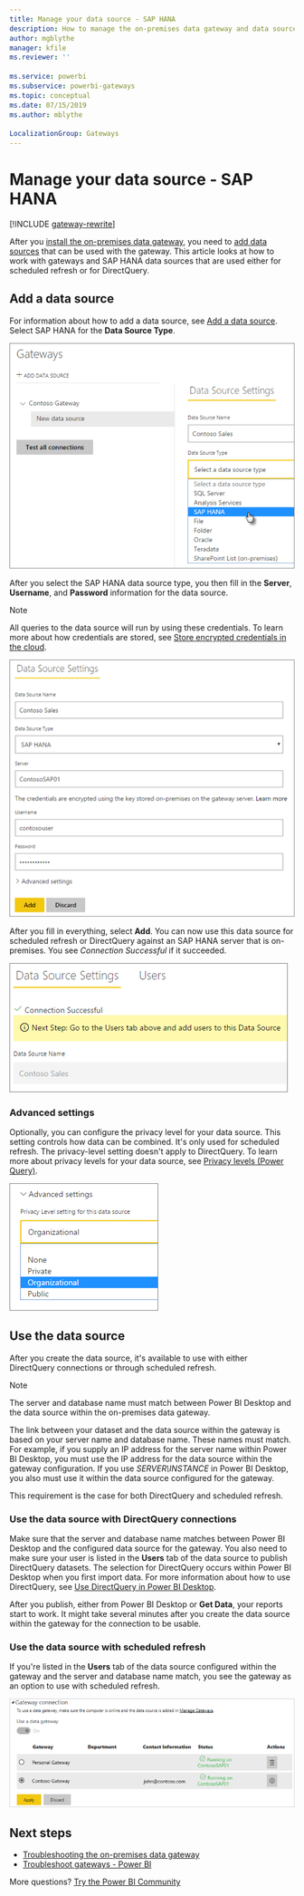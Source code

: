```yaml
---
title: Manage your data source - SAP HANA
description: How to manage the on-premises data gateway and data sources that belong to that gateway. This article is specific to SAP HANA. 
author: mgblythe
manager: kfile
ms.reviewer: ''

ms.service: powerbi
ms.subservice: powerbi-gateways
ms.topic: conceptual
ms.date: 07/15/2019
ms.author: mblythe

LocalizationGroup: Gateways
---
```


# Manage your data source - SAP HANA

[!INCLUDE [gateway-rewrite](includes/gateway-rewrite.md)]

After you [install the on-premises data gateway](/data-integration/gateway/service-gateway-install), you need to [add data sources](service-gateway-data-sources.md#add-a-data-source) that can be used with the gateway. This article looks at how to work with gateways and SAP HANA data sources that are used either for scheduled refresh or for DirectQuery.

## Add a data source

For information about how to add a data source, see [Add a data source](service-gateway-data-sources.md#add-a-data-source). Select SAP HANA for the **Data Source Type**.

![Add the SAP HANA data source](media/service-gateway-enterprise-manage-sap/datasourcesettings2-sap.png)

After you select the SAP HANA data source type, you then fill in the **Server**, **Username**, and **Password** information for the data source.

> [!NOTE]
> All queries to the data source will run by using these credentials. To learn more about how credentials are stored, see [Store encrypted credentials in the cloud](service-gateway-data-sources.md#store-encrypted-credentials-in-the-cloud).

![Filling in the data source settings](media/service-gateway-enterprise-manage-sap/datasourcesettings3-sap.png)

After you fill in everything, select **Add**. You can now use this data source for scheduled refresh or DirectQuery against an SAP HANA server that is on-premises. You see *Connection Successful* if it succeeded.

![Displaying the connection status](media/service-gateway-enterprise-manage-sap/datasourcesettings4.png)

### Advanced settings

Optionally, you can configure the privacy level for your data source. This setting controls how data can be combined. It's only used for scheduled refresh. The privacy-level setting doesn't apply to DirectQuery. To learn more about privacy levels for your data source, see [Privacy levels (Power Query)](https://support.office.com/article/Privacy-levels-Power-Query-CC3EDE4D-359E-4B28-BC72-9BEE7900B540).

![Setting the privacy level](media/service-gateway-enterprise-manage-sap/datasourcesettings9.png)

## Use the data source

After you create the data source, it's available to use with either DirectQuery connections or through scheduled refresh.

> [!NOTE]
> The server and database name must match between Power BI Desktop and the data source within the on-premises data gateway.

The link between your dataset and the data source within the gateway is based on your server name and database name. These names must match. For example, if you supply an IP address for the server name within Power BI Desktop, you must use the IP address for the data source within the gateway configuration. If you use *SERVER\INSTANCE* in Power BI Desktop, you also must use it within the data source configured for the gateway.

This requirement is the case for both DirectQuery and scheduled refresh.

### Use the data source with DirectQuery connections

Make sure that the server and database name matches between Power BI Desktop and the configured data source for the gateway. You also need to make sure your user is listed in the **Users** tab of the data source to publish DirectQuery datasets. The selection for DirectQuery occurs within Power BI Desktop when you first import data. For more information about how to use DirectQuery, see [Use DirectQuery in Power BI Desktop](desktop-use-directquery.md).

After you publish, either from Power BI Desktop or **Get Data**, your reports start to work. It might take several minutes after you create the data source within the gateway for the connection to be usable.

### Use the data source with scheduled refresh

If you're listed in the **Users** tab of the data source configured within the gateway and the server and database name match, you see the gateway as an option to use with scheduled refresh.

![Displaying the users](media/service-gateway-enterprise-manage-sap/powerbi-gateway-enterprise-schedule-refresh.png)

## Next steps

* [Troubleshooting the on-premises data gateway](/data-integration/gateway/service-gateway-tshoot)
* [Troubleshoot gateways - Power BI](service-gateway-onprem-tshoot.md) 

More questions? [Try the Power BI Community](http://community.powerbi.com/)

